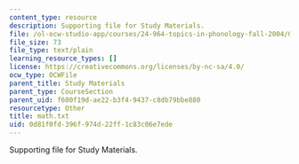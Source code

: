 ```yaml
---
content_type: resource
description: Supporting file for Study Materials.
file: /ol-ocw-studio-app/courses/24-964-topics-in-phonology-fall-2004/0d81f0fd396f974d22ff1c83c06e7ede_math.txt
file_size: 73
file_type: text/plain
learning_resource_types: []
license: https://creativecommons.org/licenses/by-nc-sa/4.0/
ocw_type: OCWFile
parent_title: Study Materials
parent_type: CourseSection
parent_uid: f600f19d-ae22-b3f4-9437-c8db79bbe880
resourcetype: Other
title: math.txt
uid: 0d81f0fd-396f-974d-22ff-1c83c06e7ede
---
```

Supporting file for Study Materials.